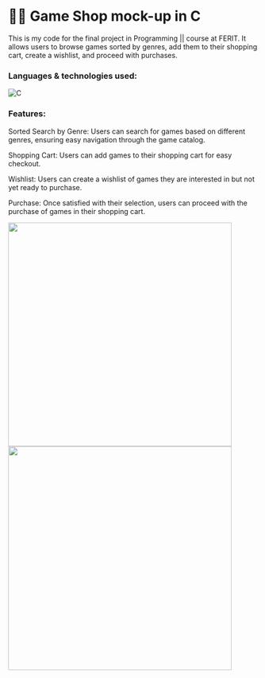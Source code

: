 # 🏪🛒 Game Shop mock-up in C 

This is my code for the final project in Programming || course at FERIT. It allows users to browse games sorted by genres, 
add them to their shopping cart, create a wishlist, and proceed with purchases. 

### Languages & technologies used: 
![C](https://img.shields.io/badge/c-%2300599C.svg?style=for-the-badge&logo=c&logoColor=white)

### Features:
Sorted Search by Genre: Users can search for games based on different genres, ensuring easy navigation through the game catalog.

Shopping Cart: Users can add games to their shopping cart for easy checkout.

Wishlist: Users can create a wishlist of games they are interested in but not yet ready to purchase.

Purchase: Once satisfied with their selection, users can proceed with the purchase of games in their shopping cart.

<div>

<img src="https://github.com/a9na/game-shop-in-c/assets/105394294/f735371f-963e-4a32-b790-0394c25c11c5" width="450" img align="left"/>
<img src="https://github.com/a9na/game-shop-in-c/assets/105394294/638f3ced-fc0e-4c52-bdd9-ac44def8cb20" width="450"/>

<div/>
